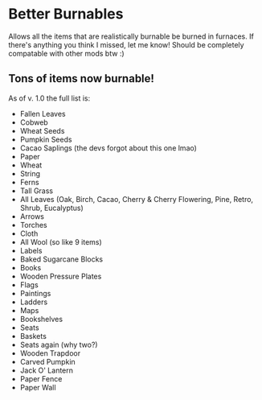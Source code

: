 # Better Burnables

Allows all the items that are realistically burnable be burned in furnaces. 
If there's anything you think I missed, let me know! 
Should be completely compatable with other mods btw :)

## Tons of items now burnable!
As of v. 1.0 the full list is:
- Fallen Leaves
- Cobweb
- Wheat Seeds
- Pumpkin Seeds
- Cacao Saplings (the devs forgot about this one lmao)
- Paper
- Wheat
- String
- Ferns
- Tall Grass
- All Leaves (Oak, Birch, Cacao, Cherry & Cherry Flowering, Pine, Retro, Shrub, Eucalyptus)
- Arrows
- Torches
- Cloth
- All Wool (so like 9 items)
- Labels
- Baked Sugarcane Blocks
- Books
- Wooden Pressure Plates
- Flags
- Paintings
- Ladders
- Maps
- Bookshelves
- Seats
- Baskets
- Seats again (why two?)
- Wooden Trapdoor
- Carved Pumpkin
- Jack O' Lantern
- Paper Fence
- Paper Wall

